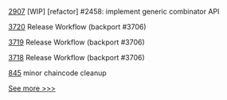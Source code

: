 
[2907](https://github.com/hyperledger/iroha/pull/2907) [WIP] [refactor] #2458: implement generic combinator API

[3720](https://github.com/hyperledger/fabric/pull/3720) Release Workflow (backport #3706)

[3719](https://github.com/hyperledger/fabric/pull/3719) Release Workflow (backport #3706)

[3718](https://github.com/hyperledger/fabric/pull/3718) Release Workflow (backport #3706)

[845](https://github.com/hyperledger/fabric-samples/pull/845) minor chaincode cleanup


[See more >>>](https://start-here.hyperledger.org/pull-requests)
